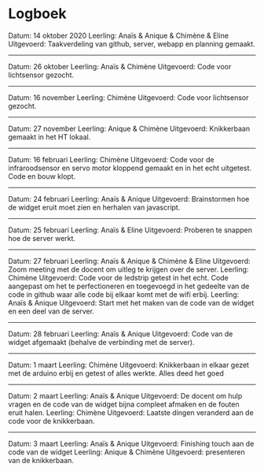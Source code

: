 # Logboek

Datum: 14 oktober 2020
Leerling: Anaïs & Anique & Chimène & Eline
Uitgevoerd: Taakverdeling van github, server, webapp en planning gemaakt.

---

Datum: 26 oktober
Leerling: Anaïs & Chimène
Uitgevoerd: Code voor lichtsensor gezocht.

---

Datum: 16 november
Leerling: Chimène
Uitgevoerd: Code voor lichtsensor gezocht.

---

Datum: 27 november
Leerling: Anique & Chimène
Uitgevoerd: Knikkerbaan gemaakt in het HT lokaal.

---

Datum: 16 februari
Leerling: Chimène 
Uitgevoerd: Code voor de infraroodsensor en servo motor kloppend gemaakt en in het echt uitgetest. Code en bouw klopt. 

---
Datum: 24 februari
Leerling: Anaïs & Anique
Uitgevoerd: Brainstormen hoe de widget eruit moet zien en herhalen van javascript.

---
Datum: 25 februari
Leerling: Anaïs & Eline
Uitgevoerd: Proberen te snappen hoe de server werkt.

---
Datum: 27 februari
Leerling: Anaïs & Anique & Chimène & Eline
Uitgevoerd: Zoom meeting met de docent om uitleg te krijgen over de server.
Leerling: Chimène
Uitgevoerd: Code voor de ledstrip getest in het echt.
Code aangepast om het te perfectioneren en toegevoegd in het gedeelte van de code in github waar alle code bij elkaar komt met de wifi erbij.
Leerling: Anaïs & Anique
Uitgevoerd: Start met het maken van de code van de widget en een deel van de server.

---
Datum: 28 februari
Leerling: Anaïs & Anique
Uitgevoerd: Code van de widget afgemaakt (behalve de verbinding met de server).

---
Datum: 1 maart
Leerling: Chimène
Uitgevoerd: Knikkerbaan in elkaar gezet met de arduino erbij en getest of alles werkte. Alles deed het goed

---
Datum: 2 maart
Leerling: Anaïs & Anique
Uitgevoerd: De docent om hulp vragen en de code van de widget bijna compleet afmaken en de fouten eruit halen.
Leerling: Chimène 
Uitgevoerd: Laatste dingen veranderd aan de code voor de knikkerbaan.

---
Datum: 3 maart
Leerling: Anaïs & Anique
Uitgevoerd: Finishing touch aan de code van de widget
Leerling: Anique & Chimène
Uitgevoerd: presenteren van de knikkerbaan.
